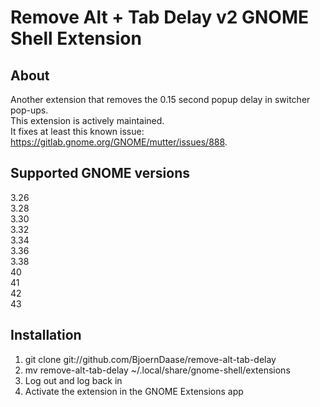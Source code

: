 # Remove Alt + Tab Delay v2 GNOME Shell Extension

## About
Another extension that removes the 0.15 second popup delay in switcher pop-ups.  
This extension is actively maintained.  
It fixes at least this known issue: https://gitlab.gnome.org/GNOME/mutter/issues/888.


## Supported GNOME versions
3.26  
3.28  
3.30  
3.32  
3.34  
3.36  
3.38  
40  
41  
42  
43  

## Installation
1. git clone git://github.com/BjoernDaase/remove-alt-tab-delay
2. mv remove-alt-tab-delay ~/.local/share/gnome-shell/extensions
3. Log out and log back in
4. Activate the extension in the GNOME Extensions app
